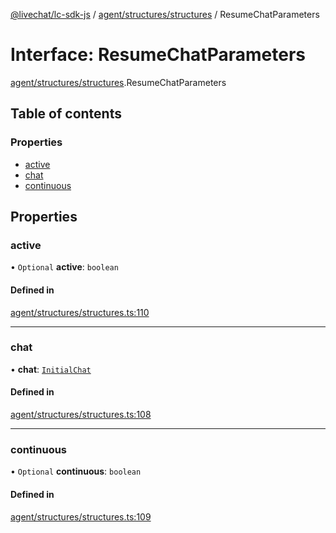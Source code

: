 [@livechat/lc-sdk-js](../README.md) / [agent/structures/structures](../modules/agent_structures_structures.md) / ResumeChatParameters

# Interface: ResumeChatParameters

[agent/structures/structures](../modules/agent_structures_structures.md).ResumeChatParameters

## Table of contents

### Properties

- [active](agent_structures_structures.ResumeChatParameters.md#active)
- [chat](agent_structures_structures.ResumeChatParameters.md#chat)
- [continuous](agent_structures_structures.ResumeChatParameters.md#continuous)

## Properties

### active

• `Optional` **active**: `boolean`

#### Defined in

[agent/structures/structures.ts:110](https://github.com/livechat/lc-sdk-js/blob/a63b0a6/src/agent/structures/structures.ts#L110)

___

### chat

• **chat**: [`InitialChat`](agent_structures_structures.InitialChat.md)

#### Defined in

[agent/structures/structures.ts:108](https://github.com/livechat/lc-sdk-js/blob/a63b0a6/src/agent/structures/structures.ts#L108)

___

### continuous

• `Optional` **continuous**: `boolean`

#### Defined in

[agent/structures/structures.ts:109](https://github.com/livechat/lc-sdk-js/blob/a63b0a6/src/agent/structures/structures.ts#L109)
